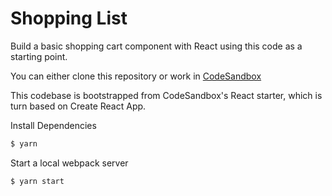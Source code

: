 # Shopping List

Build a basic shopping cart component with React using this code as a starting point.

You can either clone this repository or work in [CodeSandbox](https://codesandbox.io/s/github/kpollich/shopping-list-interview-question/tree/master/)

This codebase is bootstrapped from CodeSandbox's React starter, which is turn based on Create React App.

Install Dependencies

```sh
$ yarn
```

Start a local webpack server

```sh
$ yarn start
```
